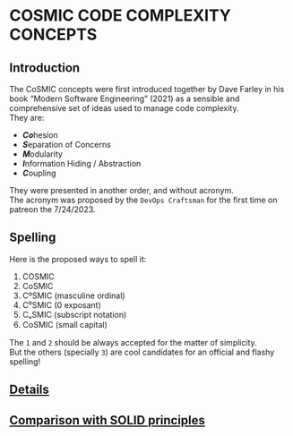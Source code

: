 # COSMIC CODE COMPLEXITY CONCEPTS

## Introduction

The CoSMIC concepts were first introduced together by Dave Farley in his book
“Modern Software Engineering” (2021) as a sensible and comprehensive set of
ideas used to manage code complexity.  
They are:

- ***Co***hesion
- ***S***eparation of Concerns
- ***M***odularity
- ***I***nformation Hiding / Abstraction
- ***C***oupling

They were presented in another order, and without acronym.  
The acronym was proposed by the `DevOps Craftsman` for the first time on patreon the 7/24/2023.


## Spelling

Here is the proposed ways to spell it:

1. COSMIC
1. CoSMIC
1. CºSMIC (masculine ordinal)
1. C⁰SMIC (0 exposant)
1. CₒSMIC (subscript notation)
1. CᴏSMIC (small capital)

The `1` and `2` should be always accepted for the matter of simplicity.  
But the others (specially `3`) are cool candidates for an official and flashy spelling!

## [Details](/cosmic/README.md)

## [Comparison with SOLID principles](/others/solid.md)
